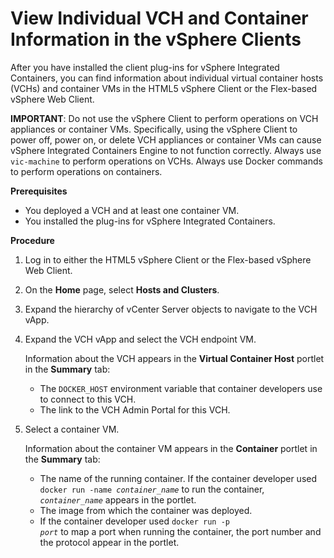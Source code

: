 # View Individual VCH and Container Information in the vSphere Clients #

After you have installed the client plug-ins for vSphere Integrated Containers, you can find information about individual virtual container hosts (VCHs) and container VMs in the HTML5 vSphere Client or the Flex-based vSphere Web Client.

**IMPORTANT**: Do not use the vSphere Client to perform operations on VCH appliances or container VMs. Specifically, using the vSphere Client to power off, power on, or delete VCH appliances or container VMs can cause vSphere Integrated Containers Engine to not function correctly. Always use `vic-machine` to perform operations on VCHs. Always use Docker commands to perform operations on containers.

**Prerequisites**

- You deployed a VCH and at least one container VM.
- You installed the plug-ins for vSphere Integrated Containers.

**Procedure**

1. Log in to either the HTML5 vSphere Client or the Flex-based vSphere Web Client.
2. On the **Home** page, select **Hosts and Clusters**.
2. Expand the hierarchy of vCenter Server objects to navigate to the VCH vApp.
3. Expand the VCH vApp and select the VCH endpoint VM.

    Information about the VCH appears in the **Virtual Container Host** portlet in the **Summary** tab:

    - The `DOCKER_HOST` environment variable that container developers use to connect to this VCH.
    - The link to the VCH Admin Portal for this VCH.

4. Select a container VM.

    Information about the container VM appears in the **Container** portlet in the **Summary** tab:
    - The name of the running container. If the container developer used <code>docker run -name <i>container_name</i></code> to run the container, <code><i>container_name</i></code> appears in the portlet.
    - The image from which the container was deployed.
    - If the container developer used <code>docker run -p <i>port</i></code> to map a port when running the container, the port number and the protocol appear in the portlet.



